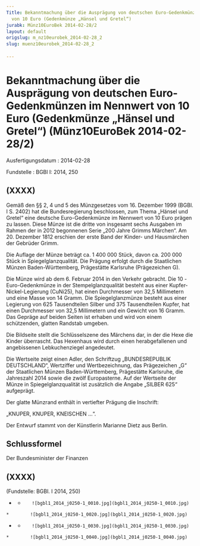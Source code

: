 ```yaml
---
Title: Bekanntmachung über die Ausprägung von deutschen Euro-Gedenkmünzen im Nennwert
  von 10 Euro (Gedenkmünze „Hänsel und Gretel“)
jurabk: Münz10EuroBek 2014-02-28/2
layout: default
origslug: m_nz10eurobek_2014-02-28_2
slug: muenz10eurobek_2014-02-28_2

---
```


# Bekanntmachung über die Ausprägung von deutschen Euro-Gedenkmünzen im Nennwert von 10 Euro (Gedenkmünze „Hänsel und Gretel“) (Münz10EuroBek 2014-02-28/2)

Ausfertigungsdatum
:   2014-02-28

Fundstelle
:   BGBl I: 2014, 250


## (XXXX)

Gemäß den §§ 2, 4 und 5 des Münzgesetzes vom 16. Dezember 1999 (BGBl.
I S. 2402) hat die Bundesregierung beschlossen, zum Thema „Hänsel und
Gretel“ eine deutsche Euro-Gedenkmünze im Nennwert von 10 Euro prägen
zu lassen. Diese Münze ist die dritte von insgesamt sechs Ausgaben im
Rahmen der in 2012 begonnenen Serie „200 Jahre Grimms Märchen“. Am 20.
Dezember 1812 erschien der erste Band der Kinder- und Hausmärchen der
Gebrüder Grimm.

Die Auflage der Münze beträgt ca. 1 400 000 Stück, davon ca. 200 000
Stück in Spiegelglanzqualität. Die Prägung erfolgt durch die
Staatlichen Münzen Baden-Württemberg, Prägestätte Karlsruhe
(Prägezeichen G).

Die Münze wird ab dem 6. Februar 2014 in den Verkehr gebracht. Die 10
-Euro-Gedenkmünze in der Stempelglanzqualität besteht aus einer
Kupfer-Nickel-Legierung (CuNi25), hat einen Durchmesser von 32,5
Millimetern und eine Masse von 14 Gramm. Die Spiegelglanzmünze besteht
aus einer Legierung von 625 Tausendteilen Silber und 375 Tausendteilen
Kupfer, hat einen Durchmesser von 32,5 Millimetern und ein Gewicht von
16 Gramm. Das Gepräge auf beiden Seiten ist erhaben und wird von einem
schützenden, glatten Randstab umgeben.

Die Bildseite stellt die Schlüsselszene des Märchens dar, in der die
Hexe die Kinder überrascht. Das Hexenhaus wird durch einen
herabgefallenen und angebissenen Lebkuchenziegel angedeutet.

Die Wertseite zeigt einen Adler, den Schriftzug „BUNDESREPUBLIK
DEUTSCHLAND“, Wertziffer und Wertbezeichnung, das Prägezeichen „G“ der
Staatlichen Münzen Baden-Württemberg, Prägestätte Karlsruhe, die
Jahreszahl 2014 sowie die zwölf Europasterne. Auf der Wertseite der
Münze in Spiegelglanzqualität ist zusätzlich die Angabe „SILBER 625“
aufgeprägt.

Der glatte Münzrand enthält in vertiefter Prägung die Inschrift:

„KNUPER, KNUPER, KNEISCHEN …“.

Der Entwurf stammt von der Künstlerin Marianne Dietz aus Berlin.


## Schlussformel

Der Bundesminister der Finanzen


## (XXXX)

(Fundstelle: BGBl. I 2014, 250)


*    *        ![bgbl1_2014_j0250-1_0010.jpg](bgbl1_2014_j0250-1_0010.jpg)
    *        ![bgbl1_2014_j0250-1_0020.jpg](bgbl1_2014_j0250-1_0020.jpg)

*    *        ![bgbl1_2014_j0250-1_0030.jpg](bgbl1_2014_j0250-1_0030.jpg)
    *        ![bgbl1_2014_j0250-1_0040.jpg](bgbl1_2014_j0250-1_0040.jpg)


